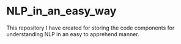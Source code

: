 # NLP_in_an_easy_way
This repository I have created for storing the code components for understanding NLP in an easy to apprehend manner.
